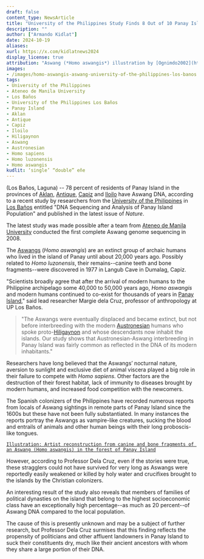 ```yaml
---
draft: false
content_type: NewsArticle
title: "University of the Philippines Study Finds 8 Out of 10 Panay Islanders Have Aswang DNA"
description: ""
author: ["Armando Kidlat"]
date: 2024-10-19
aliases:
xurl: https://x.com/kidlatnews2024
display_license: true
attribution: "Aswang (*Homo aswangis*) illustration by [Ognimdo2002](https://www.deviantart.com/ognimdo2002/art/Inktober-11-Aswang-in-Disgusting-857857657) at Deviant Art (CC-BY-3.0)."
images:
- /images/homo-aswangis-aswang-university-of-the-philippines-los-banos.gif
tags:
- University of the Philippines
- Ateneo de Manila University
- Los Baños
- University of the Philippines Los Baños
- Panay Island
- Aklan
- Antique
- Capiz
- Iloilo
- Hiligaynon
- Aswang
- Austronesian
- Homo sapiens
- Homo luzonensis
- Homo aswangis
kudlit: ‘single’ “double” eñe
---
```

(Los Baños, Laguna) -- 78 percent of residents of Panay Island in the provinces of [Aklan](/tags/aklan), [Antique](/tags/antique), [Capiz](/tags/capiz) and [Iloilo](/tags/iloilo) have Aswang DNA, according to a recent study by researchers from the [University of the Philippines](/tags/university-of-the-philippines) in [Los Baños](/tags/university-of-the-philippines-los-baños) entitled "DNA Sequencing and Analysis of Panay Island Population" and published in the latest issue of *Nature*.

The latest study was made possible after a team from [Ateneo de Manila University](/tags/ateneo-university) conducted the first complete Aswang genome sequencing in 2008.

The [Aswangs](/tags/aswang) (*Homo aswangis*) are an extinct group of archaic humans who lived in the island of Panay until about 20,000 years ago. Possibly related to *Homo luzonensis*, their remains--canine teeth and bone fragments--were discovered in 1977 in Langub Cave in Dumalag, Capiz.

"Scientists broadly agree that after the arrival of modern humans to the Philippine archipelago some 40,000 to 50,000 years ago, *Homo aswangis* and modern humans continued to co-exist for thousands of years in [Panay Island](/tags/panay-island)," said lead researcher Margie dela Cruz, professor of anthropology at UP Los Baños.

>"The Aswangs were eventually displaced and became extinct, but not before interbreeding with the modern [Austronesian](/tags/austronesian) humans who spoke proto-[Hiligaynon](/tags/hiligaynon) and whose descendants now inhabit the islands. Our study shows that Austronesian-Aswang interbreeding in Panay Island was fairly common as reflected in the DNA of its modern inhabitants."

Researchers have long believed that the Aswangs’ nocturnal nature, aversion to sunlight and exclusive diet of animal viscera played a big role in their failure to compete with *Homo sapiens*. Other factors are the destruction of their forest habitat, lack of immunity to diseases brought by modern humans, and increased food competition with the newcomers.

The Spanish colonizers of the Philippines have recorded numerous reports from locals of Aswang sightings in remote parts of Panay Island since the 1600s but these have not been fully substantiated. In many instances the reports portray the Aswangs as vampire-like creatures, sucking the blood and entrails of animals and other human beings with their long proboscis-like tongues.

[`Illustration: Artist reconstruction from canine and bone fragments of an Aswang (Homo aswangis) in the forest of Panay Island`](/images/homo-aswangis-aswang-university-of-the-philippines-los-banos.gif)

However, according to Professor Dela Cruz, even if the stories were true, these stragglers could not have survived for very long as Aswangs were reportedly easily weakened or killed by holy water and crucifixes brought to the islands by the Christian colonizers.

An interesting result of the study also reveals that members of families of political dynasties on the island that belong to the highest socioeconomic class have an exceptionally high percentage--as much as 20 percent--of Aswang DNA compared to the local population.

The cause of this is presently unknown and may be a subject of further research, but Professor Dela Cruz surmises that this finding reflects the propensity of politicians and other affluent landowners in Panay Island to suck their constituents dry, much like their ancient ancestors with whom they share a large portion of their DNA.
